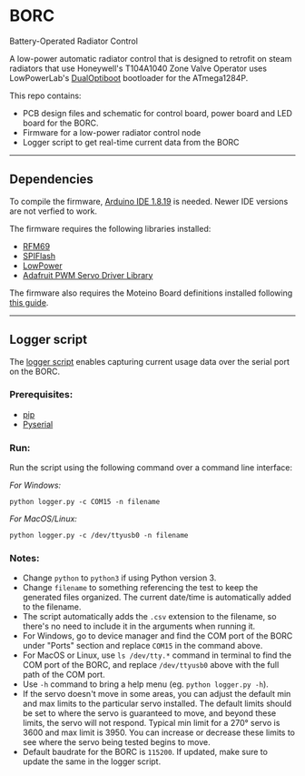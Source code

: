# BORC
Battery-Operated Radiator Control

A low-power automatic radiator control that is designed to retrofit on steam radiators that use Honeywell's T104A1040 Zone Valve Operator
uses LowPowerLab's [DualOptiboot](https://github.com/LowPowerLab/DualOptiboot) bootloader for the ATmega1284P.

This repo contains:
- PCB design files and schematic for control board, power board and LED board for the BORC.
- Firmware for a low-power radiator control node
- Logger script to get real-time current data from the BORC

---

## Dependencies

To compile the firmware, [Arduino IDE 1.8.19](https://www.arduino.cc/en/software) is needed. Newer IDE versions are not verfied to work.

The firmware requires the following libraries installed:
- [RFM69](https://github.com/LowPowerLab/RFM69)
- [SPIFlash](https://github.com/LowPowerLab/SPIFlash)
- [LowPower](https://github.com/LowPowerLab/LowPower)
- [Adafruit PWM Servo Driver Library](https://github.com/adafruit/Adafruit-PWM-Servo-Driver-Library)

The firmware also requires the Moteino Board definitions installed following [this guide](https://lowpowerlab.com/guide/moteino/programming-libraries/).

---

## Logger script

The [logger script](https://github.com/berg-lab/BORC/blob/master/logger/logger.py) enables capturing current usage data over the serial port on the BORC.

### Prerequisites:
- [pip](https://pip.pypa.io/en/stable/installation/)
- [Pyserial](https://pypi.org/project/pyserial/)

### Run:
Run the script using the following command over a command line interface:

_For Windows:_
```
python logger.py -c COM15 -n filename
```

_For MacOS/Linux:_
```
python logger.py -c /dev/ttyusb0 -n filename
```

### Notes:
- Change `python` to `python3` if using Python version 3.
- Change `filename` to something referencing the test to keep the generated files organized. The current date/time is automatically added to the filename.
- The script automatically adds the `.csv` extension to the filename, so there's no need to include it in the arguments when running it.
- For Windows, go to device manager and find the COM port of the BORC under "Ports" section and replace `COM15` in the command above.
- For MacOS or Linux, use `ls /dev/tty.*` command in terminal to find the COM port of the BORC, and replace `/dev/ttyusb0` above with the full path of the COM port.
- Use `-h` command to bring a help menu (eg. `python logger.py -h`).
- If the servo doesn't move in some areas, you can adjust the default min and max limits to the particular servo installed. The default limits should be set to where the servo is guaranteed to move, and beyond these limits, the servo will not respond. Typical min limit for a 270° servo is 3600 and max limit is 3950. You can increase or decrease these limits to see where the servo being tested begins to move.
- Default baudrate for the BORC is `115200`. If updated, make sure to update the same in the logger script.

